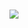 ### <!-- Hi there 👋 -->

<!--
Count Github profile views
https://github.com/antonkomarev/github-profile-views-counter
-->

![](https://komarev.com/ghpvc/?username=azev77)


<!--
Count AZ website views
<img src="https://hitcounter.pythonanywhere.com/nocount/tag.svg?url=https%3A%2F%2Fazev77.github.io%2F" alt="Hits">
![Hits](https://hitcounter.pythonanywhere.com/nocount/tag.svg?url=https%3A%2F%2Fazev77.github.io%2F)
-->

<!--
https://github.com/gjbae1212/hit-counter
-->

<!--
[![Hits](https://hits.seeyoufarm.com/api/count/incr/badge.svg?url=https%3A%2F%2Fazev77.github.io&count_bg=%2379C83D&title_bg=%23555555&icon=&icon_color=%23E7E7E7&title=hits&edge_flat=false)](https://hits.seeyoufarm.com)

<a href="https://hits.seeyoufarm.com"><img src="https://hits.seeyoufarm.com/api/count/incr/badge.svg?url=https%3A%2F%2Fazev77.github.io&count_bg=%2379C83D&title_bg=%23555555&icon=&icon_color=%23E7E7E7&title=hits&edge_flat=false"/></a>

-->

<!--
https://hits.seeyoufarm.com/api/count/incr/badge.svg?url=https%3A%2F%2Fazev77.github.io&count_bg=%2379C83D&title_bg=%23555555&icon=&icon_color=%23E7E7E7&title=hits&edge_flat=false
-->





<!--
let targetUrl = 'https://azev77.github.io/';
let query = '?url=' + encodeURIComponent(targetUrl);
let xmlHttp = new XMLHttpRequest();
xmlHttp.withCredentials = true;
xmlHttp.open('GET', 'https://hitcounter.pythonanywhere.com/nocount' + query, false);
xmlHttp.send(null);
count = xmlHttp.responseText;
-->





<!--
**azev77/azev77** is a ✨ _special_ ✨ repository because its `README.md` (this file) appears on your GitHub profile.

Here are some ideas to get you started:

- 🔭 I’m currently working on ...
- 🌱 I’m currently learning ...
- 👯 I’m looking to collaborate on ...
- 🤔 I’m looking for help with ...
- 💬 Ask me about ...
- 📫 How to reach me: ...
- 😄 Pronouns: ...
- ⚡ Fun fact: ...
-->

